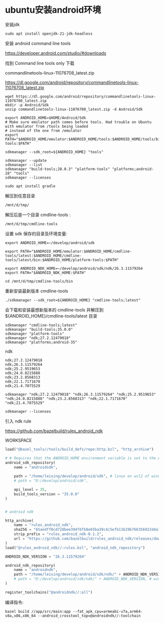 # ubuntu安装android环境

安装jdk

```
sudo apt install openjdk-21-jdk-headless
```



安装 android command line tools

https://developer.android.com/studio/#downloads



找到 Command line tools only
下载

commandlinetools-linux-11076708_latest.zip

https://dl.google.com/android/repository/commandlinetools-linux-11076708_latest.zip



```
wget https://dl.google.com/android/repository/commandlinetools-linux-11076708_latest.zip
mkdir -p Android/Sdk
unzip commandlinetools-linux-11076708_latest.zip -d Android/Sdk

export ANDROID_HOME=$HOME/Android/Sdk
# Make sure emulator path comes before tools. Had trouble on Ubuntu with emulator from /tools being loaded
# instead of the one from /emulator
export PATH="$ANDROID_HOME/emulator:$ANDROID_HOME/tools:$ANDROID_HOME/tools/bin:$ANDROID_HOME/platform-tools:$PATH"

sdkmanager --sdk_root=${ANDROID_HOME} "tools"

sdkmanager --update
sdkmanager --list
sdkmanager "build-tools;28.0.3" "platform-tools" "platforms;android-28" "tools"
sdkmanager --licenses

sudo apt install gradle
```



解压到任意目录

```shell
/mnt/d/tmp/
```

解压后是一个目录 cmdline-tools :

```shell
/mnt/d/tmp/cmdline-tools
```



设置 sdk 保存的目录及环境变量:

```shell
export ANDROID_HOME=~/develop/android/sdk

export PATH="$ANDROID_HOME/emulator:$ANDROID_HOME/cmdline-tools/latest:$ANDROID_HOME/cmdline-tools/latest/bin:$ANDROID_HOME/platform-tools:$PATH"

export ANDROID_NDK_HOME=~/develop/android/sdk/ndk/26.3.11579264
export PATH="$ANDROID_NDK_HOME:$PATH"
```

```
cd /mnt/d/tmp/cmdline-tools/bin
```

重新安装最新版本 cmdline-tools

```shell
./sdkmanager --sdk_root=${ANDROID_HOME} "cmdline-tools;latest"
```

会下载和安装最想新版本的 cmdline-tools 并解压到  ${ANDROID_HOME}/cmdline-tools/latest 目录



```shell
sdkmanager "cmdline-tools;latest"
sdkmanager "build-tools;35.0.0"
sdkmanager "platform-tools"
sdkmanager "ndk;27.2.12479018"
sdkmanager "platforms;android-35"
```



ndk

```
ndk;27.2.12479018
ndk;26.3.11579264
ndk;25.2.9519653
ndk;24.0.8215888
ndk;23.2.8568313
ndk;22.1.7171670
ndk;21.4.7075529
```

```shell
sdkmanager "ndk;27.2.12479018" "ndk;26.3.11579264" "ndk;25.2.9519653" "ndk;24.0.8215888" "ndk;23.2.8568313" "ndk;22.1.7171670" "ndk;21.4.7075529"
```

```shell
sdkmanager --licenses
```



引入 ndk rule

https://github.com/bazelbuild/rules_android_ndk



WORKSPACE

```python
load("@bazel_tools//tools/build_defs/repo:http.bzl", "http_archive")

# # Requires that the ANDROID_HOME environment variable is set to the Android SDK path.
android_sdk_repository(
    name = "androidsdk",
    
    path = "/home/leixing/develop/android/sdk", # linux on wsl2 of windows
    # path = "D:/develop/android/sdk",

    api_level = 35,
    build_tools_version = "35.0.0"
)


# android ndk

http_archive(
    name = "rules_android_ndk",
    sha256 = "65aedff0cd728bee394f6fb8e65ba39c4c5efb11b29b766356922d4a74c623f5",
    strip_prefix = "rules_android_ndk-0.1.2",
    url = "https://github.com/bazelbuild/rules_android_ndk/releases/download/v0.1.2/rules_android_ndk-v0.1.2.tar.gz",
)
load("@rules_android_ndk//:rules.bzl", "android_ndk_repository")

ANDROID_NDK_VERSION = "26.3.11579264"

android_ndk_repository(
    name = "androidndk",
    path = "/home/leixing/develop/android/sdk/ndk/" + ANDROID_NDK_VERSION, # linux on wsl2 of windows
    # path = "D:/develop/android/sdk/ndk/" + ANDROID_NDK_VERSION, # windows
)

register_toolchains("@androidndk//:all")
```





编译指令:

```shell
bazel build //app/src/main:app --fat_apk_cpu=armeabi-v7a,arm64-v8a,x86,x86_64 --android_crosstool_top=@androidndk//:toolchain
```

